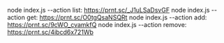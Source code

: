 node index.js --action list: https://prnt.sc/_J1uLSaDsvGF
node index.js --action get: https://prnt.sc/O0tgQsaNSQRt
node index.js --action add: https://prnt.sc/9cWO_cvamkfQ
node index.js --action remove: https://prnt.sc/4ibcd6x721Wb
